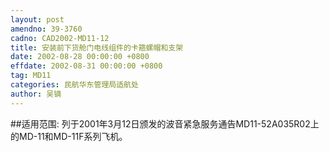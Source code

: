 ```yaml
---
layout: post
amendno: 39-3760
cadno: CAD2002-MD11-12
title: 安装前下货舱门电线组件的卡箍螺帽和支架
date: 2002-08-28 00:00:00 +0800
effdate: 2002-08-31 00:00:00 +0800
tag: MD11
categories: 民航华东管理局适航处
author: 吴镝
---
```


##适用范围:
列于2001年3月12日颁发的波音紧急服务通告MD11-52A035R02上的MD-11和MD-11F系列飞机。

